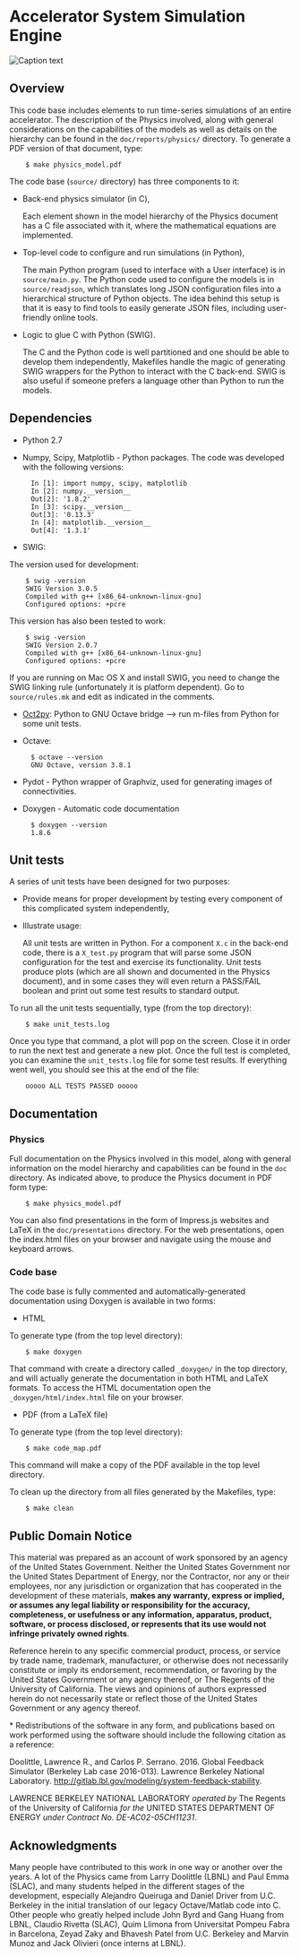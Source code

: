 # Accelerator System Simulation Engine

![Caption text](doc/reports/physics/figures/Model_hierarchy.png)

## Overview

This code base includes elements to run time-series simulations of an entire accelerator.
The description of the Physics involved, along with general considerations on the capabilities of the models as well as details on the hierarchy can be found in the `doc/reports/physics/` directory. To generate a PDF version of that document, type:

		$ make physics_model.pdf

The code base (`source/` directory) has three components to it:

* Back-end physics simulator (in C),

	Each element shown in the model hierarchy of the Physics document has a C file associated with it, where the mathematical equations are implemented.
* Top-level code to configure and run simulations (in Python),

	The main Python program (used to interface with a User interface) is in `source/main.py`.
	The Python code used to configure the models is in `source/readjson`, which translates long JSON configuration files into a hierarchical structure of Python objects. The idea behind this setup is that it is easy to find tools to easily generate JSON files, including user-friendly online tools.

* Logic to glue C with Python (SWIG).

	The C and the Python code is well partitioned and one should be able to develop them independently, Makefiles handle the magic of generating SWIG wrappers for the Python to interact with the C back-end. SWIG is also useful if someone prefers a language other than Python to run the models.

## Dependencies

* Python 2.7
* Numpy, Scipy, Matplotlib - Python packages. The code was developed with the following versions:

		In [1]: import numpy, scipy, matplotlib
		In [2]: numpy.__version__
		Out[2]: '1.8.2'
		In [3]: scipy.__version__
		Out[3]: '0.13.3'
		In [4]: matplotlib.__version__
		Out[4]: '1.3.1'

* SWIG:

The version used for development:

		$ swig -version
		SWIG Version 3.0.5
		Compiled with g++ [x86_64-unknown-linux-gnu]
		Configured options: +pcre

This version has also been tested to work:

		$ swig -version
		SWIG Version 2.0.7
		Compiled with g++ [x86_64-unknown-linux-gnu]
		Configured options: +pcre

If you are running on Mac OS X and install SWIG, you need to change the SWIG linking rule (unfortunately it is platform dependent). Go to `source/rules.mk` and edit as indicated in the comments.

* [Oct2py](https://pypi.python.org/pypi/oct2py): Python to GNU Octave bridge --> run m-files from Python for some unit tests.
* Octave:

		$ octave --version
		GNU Octave, version 3.8.1


* Pydot - Python wrapper of Graphviz, used for generating images of connectivities.
* Doxygen - Automatic code documentation

		$ doxygen --version
		1.8.6

## Unit tests

A series of unit tests have been designed for two purposes:

* Provide means for proper development by testing every component of this complicated system independently,

* Illustrate usage:

	All unit tests are written in Python. For a component `X.c` in the back-end code, there is a `X_test.py` program that will parse some JSON configuration for the test and exercise its functionality. Unit tests produce plots (which are all shown and documented in the Physics document), and in some cases they will even return a PASS/FAIL boolean and print out some test results to standard output.

To run all the unit tests sequentially, type (from the top directory):

		$ make unit_tests.log

Once you type that command, a plot will pop on the screen. Close it in order to run the next test and generate a new plot. Once the full test is completed, you can examine the `unit_tests.log` file for some test results. If everything went well, you should see this at the end of the file:

		ooooo ALL TESTS PASSED ooooo

## Documentation

### Physics

Full documentation on the Physics involved in this model, along with general information on the model hierarchy and capabilities can be found in the `doc` directory. As indicated above, to produce the Physics document in PDF form type:

 		$ make physics_model.pdf

 You can also find presentations in the form of Impress.js websites and LaTeX in the `doc/presentations` directory. For the web presentations, open the index.html files on your browser and navigate using the mouse and keyboard arrows.

 ### Code base

 The code base is fully commented and automatically-generated documentation using Doxygen is available in two forms:

 * HTML

To generate type (from the top level directory):

		$ make doxygen

That command with create a directory called `_doxygen/` in the top directory, and will actually generate the documentation in both HTML and LaTeX formats.
To access the HTML documentation open the `_doxygen/html/index.html` file on your browser.

* PDF (from a LaTeX file)

To generate type (from the top level directory):

		$ make code_map.pdf

This command will make a copy of the PDF available in the top level directory.

To clean up the directory from all files generated by the Makefiles, type:

		$ make clean

## Public Domain Notice

This material was prepared as an account of work sponsored by an agency of the United States Government. Neither the United States Government nor the United States Department of Energy, nor the Contractor, nor any or their employees, nor any jurisdiction or organization that has cooperated in the development of these materials, **makes any warranty, express or implied, or assumes any legal liability or responsibility for the accuracy, completeness, or usefulness or any information, apparatus, product, software, or process disclosed, or represents that its use would not infringe privately owned rights**.

Reference herein to any specific commercial product, process, or service by trade name, trademark, manufacturer, or otherwise does not necessarily constitute or imply its endorsement, recommendation, or favoring by the United States Government or any agency thereof, or The Regents of the University of California. The views and opinions of authors expressed herein do not necessarily state or reflect those of the United States Government or any agency thereof.

\* Redistributions of the software in any form, and publications based on work performed using the
software should include the following citation as a reference:

Doolittle, Lawrence R., and Carlos P. Serrano. 2016. Global Feedback Simulator (Berkeley Lab case 2016-013). Lawrence Berkeley National Laboratory. http://gitlab.lbl.gov/modeling/system-feedback-stability.

LAWRENCE BERKELEY NATIONAL LABORATORY *operated by* The Regents of the University of California *for the* UNITED STATES DEPARTMENT OF ENERGY *under Contract No. DE-AC02-05CH11231*.

## Acknowledgments

Many people have contributed to this work in one way or another over the years. A lot of the Physics came from Larry Doolittle (LBNL) and Paul Emma (SLAC), and many students helped in the different stages of the development, especially Alejandro Queiruga and Daniel Driver from U.C. Berkeley in the initial translation of our legacy Octave/Matlab code into C. Other people who greatly helped include John Byrd and Gang Huang from LBNL, Claudio Rivetta (SLAC), Quim Llimona from Universitat Pompeu Fabra in Barcelona, Zeyad Zaky and Bhavesh Patel from U.C. Berkeley and Marvin Munoz and Jack Olivieri (once interns at LBNL).

